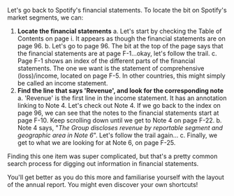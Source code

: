 Let's go back to Spotify's financial statements. To locate the bit on Spotify's market segments, we can:

1. **Locate the financial statements**
   a. Let's start by checking the Table of Contents on page i. It appears as though the financial statements are on page 96.
   b. Let's go to page 96. The bit at the top of the page says that the financial statements are at page F-1...okay, let's follow the trail.
   c. Page F-1 shows an index of the different parts of the financial statements. The one we want is the statement of comprehensive (loss)/income, located on page F-5. In other countries, this might simply be called an income statement.
2. **Find the line that says 'Revenue', and look for the corresponding note**
   a. 'Revenue' is the first line in the income statement. It has an annotation linking to Note 4. Let's check out Note 4. If we go back to the index on page 96, we can see that the notes to the financial statements start at page F-10. Keep scrolling down until we get to Note 4 on page F-22.
   b. Note 4 says, "_The Group discloses revenue by reportable segment and geographic area in Note 6_". Let's follow the trail again...
   c. Finally, we get to what we are looking for at Note 6, on page F-25.

Finding this one item was super complicated, but that's a pretty common search process for digging out information in financial statements.

You'll get better as you do this more and familiarise yourself with the layout of the annual report. You might even discover your own shortcuts!
